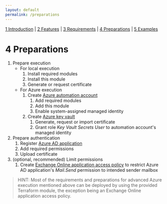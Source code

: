 ```yaml
---
layout: default
permalink: /preparations
---
```


[1 Introduction](/azure-ad-license-status/) \| [2 Features](/azure-ad-license-status/features) \| [3 Requirements](/azure-ad-license-status/requirements) \| [4 Preparations](/azure-ad-license-status/preparations) \| [5 Examples](/azure-ad-license-status/examples)

# 4 Preparations

1. Prepare execution
   - For local execution
     1. Install required modules
     2. Install this module
     3. Generate or request certificate
   - For Azure execution
     1. Create [Azure automation account](https://learn.microsoft.com/azure/automation/automation-create-standalone-account)
        1. Add required modules
        2. Add this module
        3. Enable system-assigned managed identity
     2. Create [Azure key vault](https://learn.microsoft.com/azure/key-vault/general/quick-create-portal)
        1. Generate, request or import certificate
        2. Grant role _Key Vault Secrets User_ to automation account's managed identity
2. Prepare authentication
   1. Register [Azure AD application](https://learn.microsoft.com/azure/active-directory/develop/quickstart-register-app)
   2. Add required permissions
   3. Upload certificate
3. (optional, recommended) Limit permissions
   1. Create [Exchange Online application access policy](https://learn.microsoft.com/graph/auth-limit-mailbox-access) to restrict Azure AD application's _Mail.Send_ permission to intended sender mailbox

> HINT: Most of the requirements and preparations for advanced Azure execution mentioned above can be deployed by using the provided Terraform module, the exception being an Exchange Online application access policy.
